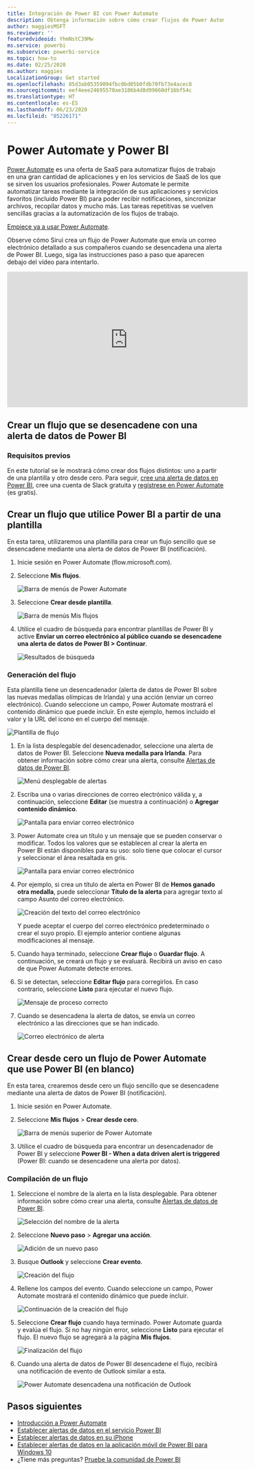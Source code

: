 ```yaml
---
title: Integración de Power BI con Power Automate
description: Obtenga información sobre cómo crear flujos de Power Automate desencadenados por alertas de datos de Power BI.
author: maggiesMSFT
ms.reviewer: ''
featuredvideoid: YhmNstC39Mw
ms.service: powerbi
ms.subservice: powerbi-service
ms.topic: how-to
ms.date: 02/25/2020
ms.author: maggies
LocalizationGroup: Get started
ms.openlocfilehash: 85d3ab05359094fbc0bd05b0fdb70fb73e4acec8
ms.sourcegitcommit: eef4eee24695570ae3186b4d8d99660df16bf54c
ms.translationtype: HT
ms.contentlocale: es-ES
ms.lasthandoff: 06/23/2020
ms.locfileid: "85226171"
---
```

# <a name="power-automate-and-power-bi"></a>Power Automate y Power BI

[Power Automate](https://docs.microsoft.com/power-automate/getting-started) es una oferta de SaaS para automatizar flujos de trabajo en una gran cantidad de aplicaciones y en los servicios de SaaS de los que se sirven los usuarios profesionales. Power Automate le permite automatizar tareas mediante la integración de sus aplicaciones y servicios favoritos (incluido Power BI) para poder recibir notificaciones, sincronizar archivos, recopilar datos y mucho más. Las tareas repetitivas se vuelven sencillas gracias a la automatización de los flujos de trabajo.

[Empiece ya a usar Power Automate](https://docs.microsoft.com/power-automate/getting-started).

Observe cómo Sirui crea un flujo de Power Automate que envía un correo electrónico detallado a sus compañeros cuando se desencadena una alerta de Power BI. Luego, siga las instrucciones paso a paso que aparecen debajo del vídeo para intentarlo.

<iframe width="560" height="315" src="https://www.youtube.com/embed/YhmNstC39Mw" frameborder="0" allowfullscreen></iframe>

## <a name="create-a-flow-that-is-triggered-by-a-power-bi-data-alert"></a>Crear un flujo que se desencadene con una alerta de datos de Power BI

### <a name="prerequisites"></a>Requisitos previos
En este tutorial se le mostrará cómo crear dos flujos distintos: uno a partir de una plantilla y otro desde cero. Para seguir, [cree una alerta de datos en Power BI](../create-reports/service-set-data-alerts.md), cree una cuenta de Slack gratuita y [regístrese en Power Automate](https://flow.microsoft.com/#home-signup) (es gratis).

## <a name="create-a-flow-that-uses-power-bi---from-a-template"></a>Crear un flujo que utilice Power BI a partir de una plantilla
En esta tarea, utilizaremos una plantilla para crear un flujo sencillo que se desencadene mediante una alerta de datos de Power BI (notificación).

1. Inicie sesión en Power Automate (flow.microsoft.com).
2. Seleccione **Mis flujos**.
   
   ![Barra de menús de Power Automate](media/service-flow-integration/power-bi-my-flows.png)
3. Seleccione **Crear desde plantilla**.
   
    ![Barra de menús Mis flujos](media/service-flow-integration/power-bi-template.png)
4. Utilice el cuadro de búsqueda para encontrar plantillas de Power BI y active **Enviar un correo electrónico al público cuando se desencadene una alerta de datos de Power BI > Continuar**.
   
    ![Resultados de búsqueda](media/service-flow-integration/power-bi-flow-alert.png)


### <a name="build-the-flow"></a>Generación del flujo
Esta plantilla tiene un desencadenador (alerta de datos de Power BI sobre las nuevas medallas olímpicas de Irlanda) y una acción (enviar un correo electrónico). Cuando seleccione un campo, Power Automate mostrará el contenido dinámico que puede incluir.  En este ejemplo, hemos incluido el valor y la URL del icono en el cuerpo del mensaje.

![Plantilla de flujo](media/service-flow-integration/power-bi-template1.png)

1. En la lista desplegable del desencadenador, seleccione una alerta de datos de Power BI. Seleccione **Nueva medalla para Irlanda**. Para obtener información sobre cómo crear una alerta, consulte [Alertas de datos de Power BI](../create-reports/service-set-data-alerts.md).
   
   ![Menú desplegable de alertas](media/service-flow-integration/power-bi-trigger-flow.png)
2. Escriba una o varias direcciones de correo electrónico válida y, a continuación, seleccione **Editar** (se muestra a continuación) o **Agregar contenido dinámico**. 
   
   ![Pantalla para enviar correo electrónico](media/service-flow-integration/power-bi-flow-email.png)

3. Power Automate crea un título y un mensaje que se pueden conservar o modificar. Todos los valores que se establecen al crear la alerta en Power BI están disponibles para su uso: solo tiene que colocar el cursor y seleccionar el área resaltada en gris. 

   ![Pantalla para enviar correo electrónico](media/service-flow-integration/power-bi-flow-email-default.png)

1.  Por ejemplo, si crea un título de alerta en Power BI de **Hemos ganado otra medalla**, puede seleccionar **Título de la alerta** para agregar texto al campo Asunto del correo electrónico.

    ![Creación del texto del correo electrónico](media/service-flow-integration/power-bi-flow-message.png)

    Y puede aceptar el cuerpo del correo electrónico predeterminado o crear el suyo propio. El ejemplo anterior contiene algunas modificaciones al mensaje.

1. Cuando haya terminado, seleccione **Crear flujo** o **Guardar flujo**.  A continuación, se creará un flujo y se evaluará.  Recibirá un aviso en caso de que Power Automate detecte errores.
2. Si se detectan, seleccione **Editar flujo** para corregirlos. En caso contrario, seleccione **Listo** para ejecutar el nuevo flujo.
   
   ![Mensaje de proceso correcto](media/service-flow-integration/power-bi-flow-running.png)
5. Cuando se desencadena la alerta de datos, se envía un correo electrónico a las direcciones que se han indicado.  
   
   ![Correo electrónico de alerta](media/service-flow-integration/power-bi-flow-email2.png)

## <a name="create-a-power-automate-that-uses-power-bi---from-scratch-blank"></a>Crear desde cero un flujo de Power Automate que use Power BI (en blanco)
En esta tarea, crearemos desde cero un flujo sencillo que se desencadene mediante una alerta de datos de Power BI (notificación).

1. Inicie sesión en Power Automate.
2. Seleccione **Mis flujos** > **Crear desde cero**.
   
   ![Barra de menús superior de Power Automate](media/service-flow-integration/power-bi-my-flows.png)
3. Utilice el cuadro de búsqueda para encontrar un desencadenador de Power BI y seleccione **Power BI - When a data driven alert is triggered** (Power BI: cuando se desencadene una alerta por datos).

### <a name="build-your-flow"></a>Compilación de un flujo
1. Seleccione el nombre de la alerta en la lista desplegable.  Para obtener información sobre cómo crear una alerta, consulte [Alertas de datos de Power BI](../create-reports/service-set-data-alerts.md).
   
    ![Selección del nombre de la alerta](media/service-flow-integration/power-bi-totalstores2.png)
2. Seleccione **Nuevo paso** > **Agregar una acción**.
   
   ![Adición de un nuevo paso](media/service-flow-integration/power-bi-new-step.png)
3. Busque **Outlook** y seleccione **Crear evento**.
   
   ![Creación del flujo](media/service-flow-integration/power-bi-create-event.png)
4. Rellene los campos del evento. Cuando seleccione un campo, Power Automate mostrará el contenido dinámico que puede incluir.
   
   ![Continuación de la creación del flujo](media/service-flow-integration/power-bi-flow-event.png)
5. Seleccione **Crear flujo** cuando haya terminado.  Power Automate guarda y evalúa el flujo. Si no hay ningún error, seleccione **Listo** para ejecutar el flujo.  El nuevo flujo se agregará a la página **Mis flujos**.
   
   ![Finalización del flujo](media/service-flow-integration/power-bi-flow-running.png)
6. Cuando una alerta de datos de Power BI desencadene el flujo, recibirá una notificación de evento de Outlook similar a esta.
   
    ![Power Automate desencadena una notificación de Outlook](media/service-flow-integration/power-bi-flow-notice.png)

## <a name="next-steps"></a>Pasos siguientes
* [Introducción a Power Automate](https://docs.microsoft.com/power-automate/getting-started/)
* [Establecer alertas de datos en el servicio Power BI](../create-reports/service-set-data-alerts.md)
* [Establecer alertas de datos en su iPhone](../consumer/mobile/mobile-set-data-alerts-in-the-mobile-apps.md)
* [Establecer alertas de datos en la aplicación móvil de Power BI para Windows 10](../consumer/mobile/mobile-set-data-alerts-in-the-mobile-apps.md)
* ¿Tiene más preguntas? [Pruebe la comunidad de Power BI](https://community.powerbi.com/)
